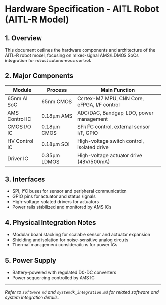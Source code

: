 # Hardware Specification - AITL Robot (AITL-R Model)

## 1. Overview

This document outlines the hardware components and architecture of the AITL-R robot model, focusing on mixed-signal AMS/LDMOS SoCs integration for robust autonomous control.

## 2. Major Components

| Module            | Process         | Main Function                              |
|-------------------|-----------------|--------------------------------------------|
| 65nm AI SoC       | 65nm CMOS       | Cortex-M7 MPU, CNN Core, eFPGA, I/F control |
| AMS Control IC    | 0.18µm AMS      | ADC/DAC, Bandgap, LDO, power management     |
| CMOS I/O IC       | 0.18µm CMOS     | SPI/I²C control, external sensor I/F, GPIO  |
| HV Control IC     | 0.18µm SOI      | High-voltage switch control, isolated drive |
| Driver IC         | 0.35µm LDMOS    | High-voltage actuator drive (48V/500mA)     |

## 3. Interfaces

- SPI, I²C buses for sensor and peripheral communication
- GPIO pins for actuator and status signals
- High-voltage isolated drivers for actuators
- Power rails stabilized and monitored by AMS ICs

## 4. Physical Integration Notes

- Modular board stacking for scalable sensor and actuator expansion
- Shielding and isolation for noise-sensitive analog circuits
- Thermal management considerations for power ICs

## 5. Power Supply

- Battery-powered with regulated DC-DC converters
- Power sequencing controlled by AMS IC

---

*Refer to `software.md` and `systemdk_integration.md` for related software and system integration details.*
